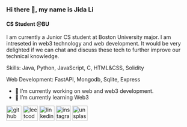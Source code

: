 ### Hi there 👋, my name is Jida Li
#### CS Student @BU
I am currently a Junior CS student at Boston University major. I am intreseted in web3 technology and web development. It would be very delighted if we can chat and discuss these tech to further improve our technical knowledge.

Skills: Java, Python, JavaScript, C, HTML&CSS, Solidity

Web Development: FastAPI, Mongodb, Sqlite, Express

- 🔭 I’m currently working on web and web3 development. 
- 🌱 I’m currently learning Web3 


[<img src='https://cdn.jsdelivr.net/npm/simple-icons@3.0.1/icons/github.svg' alt='github' height='40'>](https://github.com/jidalii)  [<img src='https://cdn.jsdelivr.net/npm/simple-icons@3.0.1/icons/leetcode.svg' alt='leetcode' height='40'>](https://leetcode.com/jidalii/) [<img src='https://cdn.jsdelivr.net/npm/simple-icons@3.0.1/icons/linkedin.svg' alt='linkedin' height='40'>](https://www.linkedin.com/in/jida-li)   [<img src='https://cdn.jsdelivr.net/npm/simple-icons@3.0.1/icons/instagram.svg' alt='instagram' height='40'>](https://www.instagram.com/jida_leeeee)  [<img src='https://cdn.jsdelivr.net/npm/simple-icons@3.0.1/icons/unsplash.svg' alt='unsplash' height='40'>](https://unsplash.com/@jida_leee)  
  



